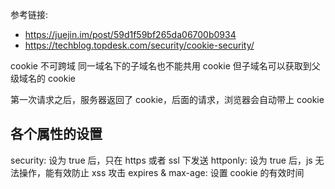参考链接: 
  * https://juejin.im/post/59d1f59bf265da06700b0934
  * https://techblog.topdesk.com/security/cookie-security/

cookie 不可跨域
同一域名下的子域名也不能共用 cookie
但子域名可以获取到父级域名的 cookie

第一次请求之后，服务器返回了 cookie，后面的请求，浏览器会自动带上 cookie

## 各个属性的设置

security: 设为 true 后，只在 https 或者 ssl 下发送
httponly: 设为 true 后，js 无法操作，能有效防止 xss 攻击
expires & max-age: 设置 cookie 的有效时间

